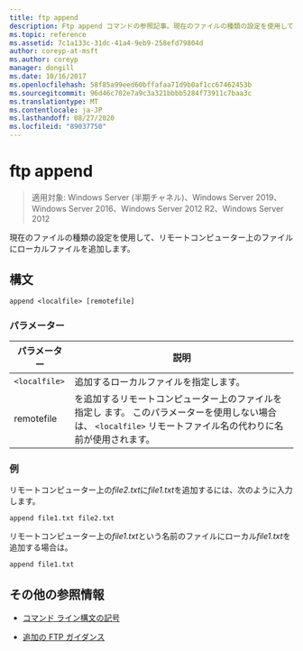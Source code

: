 ```yaml
---
title: ftp append
description: Ftp append コマンドの参照記事。現在のファイルの種類の設定を使用して、リモートコンピューター上のファイルにローカルファイルを追加します。
ms.topic: reference
ms.assetid: 7c1a133c-31dc-41a4-9eb9-258efd79804d
author: coreyp-at-msft
ms.author: coreyp
manager: dongill
ms.date: 10/16/2017
ms.openlocfilehash: 58f85a99eed60bffafaa71d9b0af1cc67462453b
ms.sourcegitcommit: 96d46c702e7a9c3a321bbbb5284f73911c7baa3c
ms.translationtype: MT
ms.contentlocale: ja-JP
ms.lasthandoff: 08/27/2020
ms.locfileid: "89037750"
---
```

# <a name="ftp-append"></a>ftp append

> 適用対象: Windows Server (半期チャネル)、Windows Server 2019、Windows Server 2016、Windows Server 2012 R2、Windows Server 2012

現在のファイルの種類の設定を使用して、リモートコンピューター上のファイルにローカルファイルを追加します。

## <a name="syntax"></a>構文

```
append <localfile> [remotefile]
```

### <a name="parameters"></a>パラメーター

| パラメーター | 説明 |
| --------- | ----------- |
| `<localfile>` | 追加するローカルファイルを指定します。 |
| remotefile | を追加するリモートコンピューター上のファイルを指定し <localfile> ます。 このパラメーターを使用しない場合は、 `<localfile>` リモートファイル名の代わりに名前が使用されます。 |

### <a name="examples"></a>例

リモートコンピューター上の*file2.txt*に*file1.txt*を追加するには、次のように入力します。

```
append file1.txt file2.txt
```

リモートコンピューター上の*file1.txt*という名前のファイルにローカル*file1.txt*を追加する場合は。

```
append file1.txt
```

## <a name="additional-references"></a>その他の参照情報

- [コマンド ライン構文の記号](command-line-syntax-key.md)

- [追加の FTP ガイダンス](/previous-versions/orphan-topics/ws.10/cc756013(v=ws.10))
